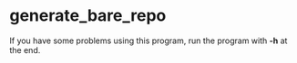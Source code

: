 # generate_bare_repo
If you have some problems using this program, run the program with **-h** at the end.
